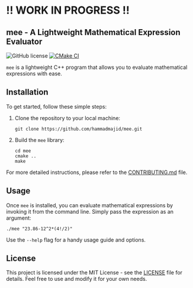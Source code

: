 <h1>!! WORK IN PROGRESS !!</h1>

## mee - A Lightweight Mathematical Expression Evaluator

![GitHub license](https://img.shields.io/badge/license-MIT-blue.svg) [![CMake CI](https://github.com/hammadmajid/mee/actions/workflows/cmake-ci.yml/badge.svg)](https://github.com/hammadmajid/mee/actions/workflows/cmake-ci.yml)

`mee` is a lightweight C++ program that allows you to evaluate mathematical expressions with ease. 

## Installation

To get started, follow these simple steps:

1. Clone the repository to your local machine:

   ```shell
   git clone https://github.com/hammadmajid/mee.git
   ```

2. Build the `mee` library:

   ```shell
   cd mee
   cmake ..
   make
   ```

For more detailed instructions, please refer to the [CONTRIBUTING.md](CONTRIBUTING.md) file.

## Usage

Once `mee` is installed, you can evaluate mathematical expressions by invoking it from the command line. Simply pass the expression as an argument:

```shell
./mee "23.86-12^2*(4!/2)"
```

Use the `--help` flag for a handy usage guide and options.

## License

This project is licensed under the MIT License - see the [LICENSE](./LICENSE) file for details. Feel free to use and modify it for your own needs.
